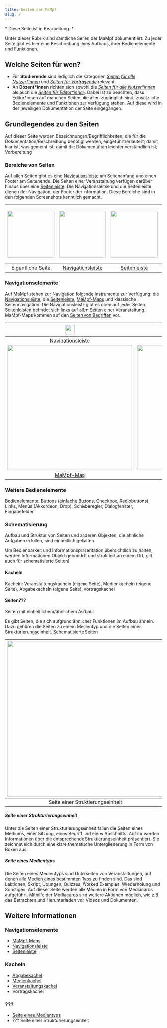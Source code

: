 ```yaml
---
title: Seiten der MaMpf
slug: /
---
```


\* Diese Seite ist in Bearbeitung. \*

Unter dieser Rubrik sind sämtliche Seiten der MaMpf dokumentiert. Zu jeder Seite gibt es hier eine Beschreibung ihres Aufbaus, ihrer Bedienelemente und Funktionen.

## Welche Seiten für wen?

* Für **Studierende** sind lediglich die Kategorien [*Seiten für alle Nutzer\*innen*](all-pages) und [*Seiten für Vortragende*](all-pages-talk) relevant.
* An **Dozent\*innen** richten sich sowohl die [*Seiten für alle Nutzer\*innen*](all-pages) als auch die [*Seiten für Editor\*innen*](all-pages-ed). Dabei ist zu beachten, dass Editor\*innen auf manchen Seiten, die allen zugänglich sind, zusätzliche Bedienelemente und Funktionen zur Verfügung stehen. Auf diese wird in der jeweiligen Dokumentation der Seite eingegangen.

## Grundlegendes zu den Seiten

Auf dieser Seite werden
Bezeichnungen/Begrifflichkeiten, die für die Dokumentation/Beschreibung benötigt werden, eingeführt/erläutert; damit klar ist, was gemeint ist; damit die Dokumentation leichter verständlich ist; Vorbereitung

### Bereiche von Seiten

Auf allen Seiten gibt es eine [Navigationsleiste](nav-bar.md) am Seitenanfang und einen Footer am Seitenende. Die Seiten einer Veranstaltung verfügen darüber hinaus über eine [Seitenleiste](sidebar.md). Die Navigationsleitse und die Seitenleiste dienen der Navigation, der Footer der Information. Diese Bereiche sind in den folgenden Screenshots kenntlich gemacht.

|<img src="https://media.githubusercontent.com/media/MaMpf-HD/mampf/docs/docs/static/img/Lektionen_eigentliche_Seite.png" height="150"/>|<img src="https://media.githubusercontent.com/media/MaMpf-HD/mampf/docs/docs/static/img/Lektionen_navbar.png" height="150"/>|<img src="https://media.githubusercontent.com/media/MaMpf-HD/mampf/docs/docs/static/img/Lektionen_sidebar.png" height="150"/>|<img src="https://media.githubusercontent.com/media/MaMpf-HD/mampf/docs/docs/static/img/Footer.png" height="180"/>|
|:---: | :---: |:---: | :---:|
|Eigentliche Seite|[Navigationsleiste](nav-bar.md)|[Seitenleiste](sidebar.md)|Footer|

### Navigationselemente

Auf MaMpf stehen zur Navigation folgende Instrumente zur Verfügung: die [Navigationsleiste](nav-bar.md), die [Seitenleiste](sidebar.md), [MaMpf-Maps](mampf-maps.md) und klassische Seitennavigation. Die Navigationsleiste gibt es oben auf jeder Seiten. Seitenleisten befindet sich links auf allen [Seiten einer Veranstaltung](event-series.md#untergeordnete-seiten). MaMpf-Maps kommen auf den [Seiten von Begriffen](tag.md) vor.

|<img src="https://media.githubusercontent.com/media/MaMpf-HD/mampf/docs/docs/static/img/navbar_generic.png" height="30"/>|<img src="https://media.githubusercontent.com/media/MaMpf-HD/mampf/docs/docs/static/img/Seitennavigation_close_1.png" height="35"/>|
|:---: | :---: |
|[Navigationsleiste](nav-bar.md)|Seitennavigation|
|<img src="https://media.githubusercontent.com/media/MaMpf-HD/mampf/docs/docs/static/img/map.png" height="400"/>|<img src="https://media.githubusercontent.com/media/MaMpf-HD/mampf/docs/docs/static/img/sidebar_isolated.png" height="400"/>|
|[MaMpf-Map](mampf-maps.md)|[Seitenleiste](sidebar.md)|

### Weitere Bedienelemente

Bedienelemente: Buttons (einfache Buttons, Checkbox, Radiobuttons), Links, Menüs (Akkordeon, Drop), Schieberegler, Dialogfenster, Eingabefelder

### Schematisierung
Aufbau und Struktur von Seiten und anderen Objekten, die ähnliche Aufgaben erfüllen, sind einheitlich gehalten.

Um Bedienbarkeit und Informationspräsentation übersichtlich zu halten, werden Informationen Objekt gebündelt und struktiert an einem Ort; gilt auch für schematisierte Seiten)


#### Kacheln

Kacheln: Veranstaltungskacheln (eigene Seite), Medienkacheln (eigene Seite), Abgabekacheln (eigene Seite), Vortragskachel

#### Seiten???
Seiten mit einheitlichem/ähnlichem Aufbau:

Es gibt Seiten, die sich aufgrund ähnlicher Funktionen im Aufbau ähneln. Dazu gehören die Seiten zu einem Medientyp und die Seiten einer Strukturierungseinheit.
Schematisierte Seiten

|<img src="https://media.githubusercontent.com/media/MaMpf-HD/mampf/docs/docs/static/img/Begriff.png" width="500"/>|<img src="https://media.githubusercontent.com/media/MaMpf-HD/mampf/docs/docs/static/img/medientyp.png" width="500"/>|
|:---: | :---: |
|Seite einer Struktierungseinheit|[Seite eines Medientyps](media-of-the-same-type.md)|

##### Seite einer Strukturierungseinheit
Unter die Seiten einer Strukturierungseinheit fallen die Seiten eines Mediums, einer Sitzung, eines Begriff und eines Abschnitts. Auf ihr werden Informationen über die entsprechende Struktierungseinheit präsentiert. Sie zeichnet sich durch eine klare thematische Untergliederung in Form von Boxen aus.

##### Seite eines Medientyps
Die Seiten eines Medientyps sind Unterseiten von Veranstaltungen, auf denen alle Medien eines bestimmten Typs zu finden sind. Das sind Lektionen, Skript, Übungen, Quizzes, Worked Examples, Wiederholung und Sonstiges. Auf dieser Seite werden alle Medien in Form von Mediacards aufgeführt. Mithilfe der Mediacards sind weitere Aktionen möglich, wie z.B. das Betrachten und Herunterladen von Videos und Dokumenten.

## Weitere Informationen
### Navigationselemente
* [MaMpf-Maps](mampf-maps.md)
* [Navigationsleiste](nav-bar.md)
* [Seitenleiste](sidebar.md)

### Kacheln
* [Abgabekachel](submission-card.md)
* [Medienkachel](mediacard.md)
* [Veranstaltungskachel](course-card.md)
* Vortragskachel

### ???
* [Seite eines Medientyps](media-of-the-same-type.md)
* ??? Seite einer Strukturierungseinheit
